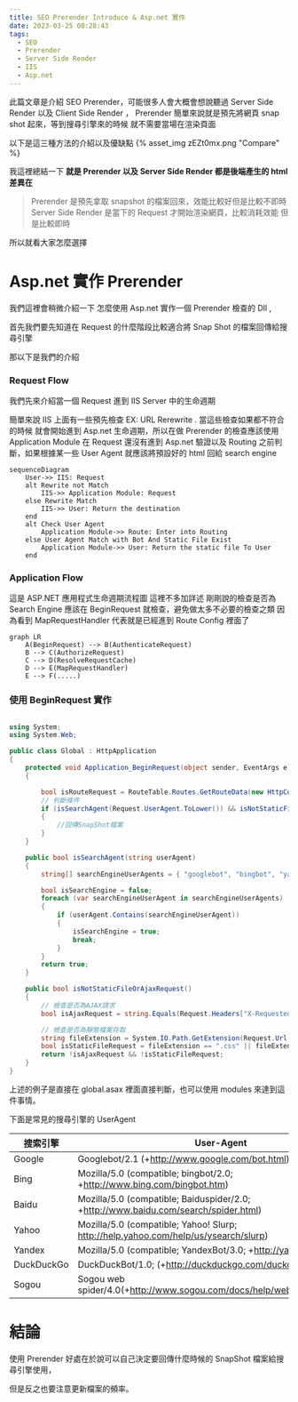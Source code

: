 ```yaml
---
title: SEO Prerender Introduce & Asp.net 實作
date: 2023-03-25 00:28:43
tags:
  - SEO
  - Prerender
  - Server Side Render
  - IIS
  - Asp.net
---
```


此篇文章是介紹 SEO Prerender，可能很多人會大概會想說聽過 Server Side Render 以及 Client Side Render ，
Prerender 簡單來說就是預先將網頁 snap shot 起來，等到搜尋引擎來的時候 就不需要當場在渲染頁面

以下是這三種方法的介紹以及優缺點
{% asset_img zEZt0mx.png "Compare" %}

我這裡總結一下
**就是 Prerender 以及 Server Side Render 都是後端產生的 html 差異在**

> Prerender 是預先拿取 snapshot 的檔案回來，效能比較好但是比較不即時
> Server Side Render 是當下的 Request 才開始渲染網頁，比較消耗效能 但是比較即時

所以就看大家怎麼選擇

# Asp.net 實作 Prerender

我們這裡會稍微介紹一下 怎麼使用 Asp.net 實作一個 Prerender 檢查的 Dll ,

首先我們要先知道在 Request 的什麼階段比較適合將 Snap Shot 的檔案回傳給搜尋引擎

那以下是我們的介紹

### Request Flow

我們先來介紹當一個 Request 進到 IIS Server 中的生命週期

簡單來說 IIS 上面有一些預先檢查 EX: URL Rerewrite . 當這些檢查如果都不符合的時候
就會開始進到 Asp.net 生命週期，所以在做 Prerender 的檢查應該使用 Application Module
在 Request 還沒有進到 Asp.net 驗證以及 Routing 之前判斷，如果根據某一些 User Agent 就應該將預設好的 html
回給 search engine

```mermaid
sequenceDiagram
    User->> IIS: Request
    alt Rewrite not Match
        IIS->> Application Module: Request
    else Rewrite Match
        IIS->> User: Return the destination
    end
    alt Check User Agent
        Application Module->> Route: Enter into Routing
    else User Agent Match with Bot And Static File Exist
        Application Module->> User: Return the static file To User
    end
```

### Application Flow

這是 ASP.NET 應用程式生命週期流程圖 這裡不多加詳述
剛剛說的檢查是否為 Search Engine 應該在 BeginRequest 就檢查，避免做太多不必要的檢查之類
因為看到 MapRequestHandler 代表就是已經進到 Route Config 裡面了

```mermaid
graph LR
    A(BeginRequest) --> B(AuthenticateRequest)
    B --> C(AuthorizeRequest)
    C --> D(ResolveRequestCache)
    D --> E(MapRequestHandler)
    E --> F(.....)
```

### 使用 BeginRequest 實作

```C#

using System;
using System.Web;

public class Global : HttpApplication
{
    protected void Application_BeginRequest(object sender, EventArgs e)
    {

        bool isRouteRequest = RouteTable.Routes.GetRouteData(new HttpContextWrapper(Context)) != null;
        // 判斷條件
        if (isSearchAgent(Request.UserAgent.ToLower()) && isNotStaticFileOrAjaxRequest() && isRouteRequest)
        {
            //回傳SnapShot檔案
        }
    }

    public bool isSearchAgent(string userAgent)
    {
        string[] searchEngineUserAgents = { "googlebot", "bingbot", "yahoo", "baiduspider", "yandex" };

        bool isSearchEngine = false;
        foreach (var searchEngineUserAgent in searchEngineUserAgents)
        {
            if (userAgent.Contains(searchEngineUserAgent))
            {
                isSearchEngine = true;
                break;
            }
        }
        return true;
    }

    public bool isNotStaticFileOrAjaxRequest()
    {
        // 檢查是否為AJAX請求
        bool isAjaxRequest = string.Equals(Request.Headers["X-Requested-With"], "XMLHttpRequest", StringComparison.OrdinalIgnoreCase);

        // 檢查是否為靜態檔案存取
        string fileExtension = System.IO.Path.GetExtension(Request.Url.AbsolutePath).ToLower();
        bool isStaticFileRequest = fileExtension == ".css" || fileExtension == ".js" || fileExtension == ".jpg" || fileExtension == ".png" || fileExtension == ".gif";
        return !isAjaxRequest && !isStaticFileRequest;
    }
}

```

上述的例子是直接在 global.asax 裡面直接判斷，也可以使用 modules 來達到這件事情。

下面是常見的搜尋引擎的 UserAgent

| 搜索引擎   | User-Agent                                                                          |
| ---------- | ----------------------------------------------------------------------------------- |
| Google     | Googlebot/2.1 (+http://www.google.com/bot.html)                                     |
| Bing       | Mozilla/5.0 (compatible; bingbot/2.0; +http://www.bing.com/bingbot.htm)             |
| Baidu      | Mozilla/5.0 (compatible; Baiduspider/2.0; +http://www.baidu.com/search/spider.html) |
| Yahoo      | Mozilla/5.0 (compatible; Yahoo! Slurp; http://help.yahoo.com/help/us/ysearch/slurp) |
| Yandex     | Mozilla/5.0 (compatible; YandexBot/3.0; +http://yandex.com/bots)                    |
| DuckDuckGo | DuckDuckBot/1.0; (+http://duckduckgo.com/duckduckbot.html)                          |
| Sogou      | Sogou web spider/4.0(+http://www.sogou.com/docs/help/webmasters.htm#07)             |

# 結論

使用 Prerender 好處在於說可以自己決定要回傳什麼時候的 SnapShot 檔案給搜尋引擎使用，

但是反之也要注意更新檔案的頻率。
